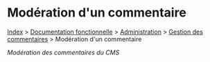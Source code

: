 # Modération d'un commentaire

[Index](../../../../../index.md) > [Documentation fonctionnelle](../../../index.md) > [Administration](../../index.md) > [Gestion des commentaires](../Comment/comment.md) > 
Modération d'un commentaire

*Modération des commentaires du CMS*